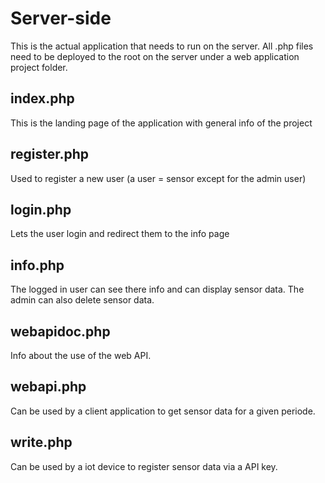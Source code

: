 # Server-side

This is the actual application that needs to run on the server.
All .php files need to be deployed to the root on the server under a web application project folder.

## index.php

This is the landing page of the application with general info of the project

## register.php

Used to register a new user (a user = sensor except for the admin user)

## login.php

Lets the user login and redirect them to the info page

## info.php

The logged in user can see there info and can display sensor data.
The admin can also delete sensor data.

## webapidoc.php

Info about the use of the web API.

## webapi.php

Can be used by a client application to get sensor data for a given periode.

## write.php

Can be used by a iot device to register sensor data via a API key.
